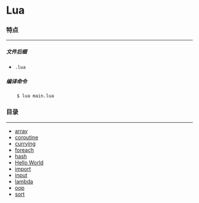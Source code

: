 Lua
===

### 特点
---
##### 文件后缀
* `.lua`

##### 编译命令
```
	$ lua main.lua
```

### 目录
---
* [array](https://github.com/PFei-He/Language-Study-Note/tree/master/Lua/array%20-%20table)
* [coroutine](https://github.com/PFei-He/Language-Study-Note/tree/master/Lua/coroutine)
* [currying](https://github.com/PFei-He/Language-Study-Note/tree/master/Lua/currying)
* [foreach](https://github.com/PFei-He/Language-Study-Note/tree/master/Lua/foreach)
* [hash](https://github.com/PFei-He/Language-Study-Note/tree/master/Lua/hash%20-%20table)
* [Hello World](https://github.com/PFei-He/Language-Study-Note/tree/master/Lua/Hello%20World)
* [import](https://github.com/PFei-He/Language-Study-Note/tree/master/Lua/import%20-%20module)
* [input](https://github.com/PFei-He/Language-Study-Note/tree/master/Lua/input)
* [lambda](https://github.com/PFei-He/Language-Study-Note/tree/master/Lua/lambda)
* [oop](https://github.com/PFei-He/Language-Study-Note/tree/master/Lua/oop)
* [sort](https://github.com/PFei-He/Language-Study-Note/tree/master/Lua/sort)
